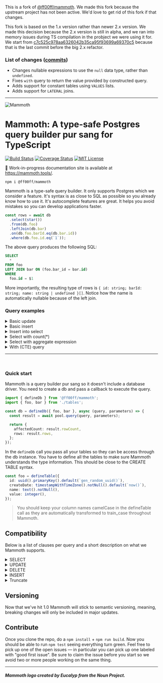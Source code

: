 This is a fork of [@ff00ff/mammoth](https://github.com/Ff00ff/mammoth).  We made this fork because the upstream project has not been active.  We'd love to get rid of this fork if that changes.

This fork is based on the 1.x version rather than newer 2.x version.  We made this decision because the 2.x version is still in alpha, and we ran into memory issues during TS compilation in the probject we were using it for.  We start from [c7c525c978aa6326042b35ca95f93699a69370c5](https://github.com/Anrok/mammoth/commit/c7c525c978aa6326042b35ca95f93699a69370c5) because that is the last commit before the big 2.x refactor.

### List of changes ([commits](https://github.com/Anrok/mammoth/compare/upstream-v1...main))
- Changes nullable expressions to use the `null` data type, rather than `undefined`.
- Fixes `with` query to return the value provided by constructed query.
- Adds support for constant tables using `VALUES` lists.
- Adds support for `LATERAL` joins.

---

![Mammoth](https://s3-eu-west-1.amazonaws.com/mammoth-static.ff00ff.nl/mammoth-logo.png)

# Mammoth: A type-safe Postgres query builder pur sang for TypeScript

[![Build Status](https://img.shields.io/endpoint.svg?url=https%3A%2F%2Factions-badge.atrox.dev%2Fff00ff%2Fmammoth%2Fbadge%3Fref%3Dmaster&style=flat)](https://actions-badge.atrox.dev/ff00ff/mammoth/goto?ref=master)
[![Coverage Status](https://coveralls.io/repos/github/Ff00ff/mammoth/badge.svg?branch=master)](https://coveralls.io/github/Ff00ff/mammoth?branch=master)
[![MIT License](https://img.shields.io/github/license/ff00ff/mammoth.svg)](https://raw.githubusercontent.com/Ff00ff/mammoth/master/LICENSE)

📖 Work-in-progress documentation site is available at https://mammoth.tools/.

```
npm i @ff00ff/mammoth
```

Mammoth is a type-safe query builder. It only supports Postgres which we consider a feature. It's syntax is as close to SQL as possible so you already know how to use it. It's autocomplete features are great. It helps you avoid mistakes so you can develop applications faster.

```ts
const rows = await db
  .select(star())
  .from(db.foo)
  .leftJoin(db.bar)
  .on(db.foo.barId.eq(db.bar.id))
  .where(db.foo.id.eq(`1`));
```

The above query produces the following SQL:

```sql
SELECT
  *
FROM foo
LEFT JOIN bar ON (foo.bar_id = bar.id)
WHERE
  foo.id = $1
```

More importantly, the resulting type of rows is `{ id: string; barId: string; name: string | undefined }[]`. Notice how the name is automatically nullable because of the left join.

### Query examples

<details>
  <summary>Basic update</summary>

```ts
const updateCount = await db.update(db.foo).set({ name: `Test` }).where(db.foo.value.gt(0));
```

```sql
UPDATE foo
SET
  name = $1
WHERE
  value > $2
```

</details>

<details>
  <summary>Basic insert</summary>

```ts
const rows = await db
  .insertInto(db.foo)
  .values({
    name: `Test`,
    value: 123,
  })
  .returning(`id`);
```

```sql
INSERT INTO foo (
  name,
  value
) VALUES (
  $1,
  $2
)
RETURNING
  id
```

</details>

<details>
  <summary>Insert into select</summary>

```ts
const affectedCount = await db
  .insertInto(db.foo, ['name'])
  .select(db.bar.name)
  .from(db.bar)
  .where(db.bar.name.isNotNull());
```

```sql
INSERT INTO foo (name)
SELECT
  bar.name
FROM bar
WHERE
  bar.name IS NOT NULL
```

</details>

<details>
  <summary>Select with count(*)</summary>

```ts
db.select(count()).from(db.foo);
```

```sql
SELECT COUNT(*) FROM foo
```

</details>

<details>
  <summary>Select with aggregate expression</summary>

```ts
db.select(arrayAgg(db.foo.name.orderBy(db.foo.name.desc()))).from(db.foo);
```

```sql
SELECT array_agg(foo.name ORDER BY foo.name DESC) "arrayAgg" FROM foo
```

</details>

<details>
  <summary>With (CTE) query</summary>

```ts
db.with(
  `regionalSales`,
  () =>
    db
      .select(db.orderLog.region, sum(db.orderLog.amount).as(`totalSales`))
      .from(db.orderLog)
      .groupBy(db.orderLog.region),
  `topRegions`,
  ({ regionalSales }) =>
    db
      .select(regionalSales.region)
      .from(regionalSales)
      .where(
        regionalSales.totalSales.gt(
          db.select(sum(regionalSales.totalSales).divide(10)).from(regionalSales),
        ),
      ),
  ({ topRegions }) =>
    db
      .select(
        db.orderLog.region,
        db.orderLog.product,
        sum(db.orderLog.quantity).as(`productUnits`),
        sum(db.orderLog.amount).as(`productSales`),
      )
      .from(db.orderLog)
      .where(db.orderLog.region.in(db.select(topRegions.region).from(topRegions)))
      .groupBy(db.orderLog.region, db.orderLog.product),
);
```

```sql
WITH "regionalSales" AS (SELECT order_log.region, SUM (order_log.amount) "totalSales" FROM order_log GROUP BY order_log.region), "topRegions" AS (SELECT "regionalSales".region FROM "regionalSales" WHERE "regionalSales"."totalSales" > (SELECT SUM ("regionalSales"."totalSales") / $1 FROM "regionalSales")) SELECT order_log.region, order_log.product, SUM (order_log.quantity) "productUnits", SUM (order_log.amount) "productSales" FROM order_log WHERE order_log.region IN (SELECT "topRegions".region FROM "topRegions") GROUP BY order_log.region, order_log.product
```

</details>

---

<br/>

### Quick start

Mammoth is a query builder pur sang so it doesn't include a database driver. You need to create a db and pass a callback to execute the query.

```ts
import { defineDb } from '@ff00ff/mammoth';
import { foo, bar } from './tables';

const db = defineDb({ foo, bar }, async (query, parameters) => {
  const result = await pool.query(query, parameters);

  return {
    affectedCount: result.rowCount,
    rows: result.rows,
  };
});
```

In the `defineDb` call you pass all your tables so they can be access through the db instance. You have to define all the tables to make sure Mammoth understands the type information. This should be close to the CREATE TABLE syntax.

```ts
const foo = defineTable({
  id: uuid().primaryKey().default(`gen_random_uuid()`),
  createDate: timestampWithTimeZone().notNull().default(`now()`),
  name: text().notNull(),
  value: integer(),
});
```

> You should keep your column names camelCase in the defineTable call as they are automatically transformed to train_case throughout Mammoth.

## Compatibility

Below is a list of clauses per query and a short description on what we Mammoth supports.

<details>
  <summary>SELECT</summary>

- [ WITH [ RECURSIVE ] with_query [, ...] ] — Partial support. Recursive not supported yet.
- SELECT [ ALL | DISTINCT [ ON ( expression [, ...] ) ] ] — Mostly supported. Distinct not yet.
- [ \* | expression [ [ AS ] output_name ] [, ...] ] — mostly supported. Selecting certain expressions like update queries, insert and delete queries are not supported yet. Select queries are though.
- [ FROM from_item [, ...] ] — partially supported. Only 1 table is currently supported in the from.
- [ WHERE condition ] — mostly supported. The condition concept is pretty broad but it should contain a lot of cases.
- [ GROUP BY grouping_element [, ...] ] — supported.
- [ HAVING condition [, ...] ] — supported.
- [ WINDOW window_name AS ( window_definition ) [, ...] ] — not supported.
- [ { UNION | INTERSECT | EXCEPT } [ ALL | DISTINCT ] select ] — not supported yet
- [ ORDER BY expression [ ASC | DESC | USING operator ] [ NULLS { FIRST | LAST } ] [, ...] ] — supported, but expressions are pretty broad and there might be cases not covered yet.
- [ LIMIT { count | ALL } ] — supported.
- [ OFFSET start [ ROW | ROWS ] ] — supported.
- [ FETCH { FIRST | NEXT } [ count ] { ROW | ROWS } ONLY ] — supported
- [ FOR { UPDATE | NO KEY UPDATE | SHARE | KEY SHARE } [ OF table_name [, ...] ] [ NOWAIT | SKIP LOCKED ] [...] ] — supported

</details>

<details>
  <summary>UPDATE</summary>

- [ WITH [ RECURSIVE ] with_query [, ...] ] — Partial support. Recursive not supported yet.
- UPDATE [ ONLY ] table_name [ * ] [ [ AS ] alias ] — supported
- SET { column_name = { expression | DEFAULT } | — supported, but expression concept is very broad and might be incomplete
- ( column_name [, ...] ) = [ ROW ] ( { expression | DEFAULT } [, ...] ) | — supported, but expression concept is very broad and might be incomplete in some cases
- ( column_name [, ...] ) = ( sub-SELECT ) — not supported
- } [, ...]
- [ FROM from_item [, ...] ] — partially supported. Only 1 table as from item is supported
- [ WHERE condition | WHERE CURRENT OF cursor_name ] — supported, but the condition concept is very broad and is incomplete in some cases.
- [ RETURNING \* | output_expression [ [ AS ] output_name ] [, ...] ] — supported, but up to 10 expressions

</details>

<details>
  <summary>DELETE</summary>

- [ WITH [ RECURSIVE ] with_query [, ...] ] — Partial support. Recursive not supported yet.
- DELETE FROM [ ONLY ] table_name [ * ] [ [ AS ] alias ] — supported
- [ USING from_item [, ...] ] — supported
- [ WHERE condition | WHERE CURRENT OF cursor_name ] — supported, but the condition concept is very broad and might be incomplete
- [ RETURNING \* | output_expression [ [ AS ] output_name ] [, ... ] ] — supported, but up to 10 expressions
</details>

<details>
  <summary>INSERT</summary>

- [ WITH [ RECURSIVE ] with_query [, ...] ] — Partial support. Recursive not supported yet.
- INSERT INTO table_name [ AS alias ] [ ( column_name [, ...] ) ] — supported
- [ OVERRIDING { SYSTEM | USER } VALUE ] — not supported
- { DEFAULT VALUES | VALUES ( { expression | DEFAULT } [, ...] ) [, ...] | query } - supported, but expression is a broad concept and may not be complete
- [ ON CONFLICT [ conflict_target ] conflict_action ] — supported
- [ RETURNING \* | output_expression [ [ AS ] output_name ] [, ...] ] — supported, but limited to 10 expressions
</details>

<details>
  <summary>Truncate</summary>

- RESTART IDENTITY
- CASCADE 
</details>

## Versioning

Now that we've hit 1.0 Mammoth will stick to semantic versioning, meaning, breaking changes will only be included in major updates.

## Contribute

Once you clone the repo, do a `npm install` + `npm run build`. Now you should be able to run `npm test` seeing everything turn green. Feel free to pick up one of the open issues — in particular you can pick up one labeled with "good first issue". Be sure to claim the issue before you start so we avoid two or more people working on the same thing.

---

##### Mammoth logo created by Eucalyp from the Noun Project.
